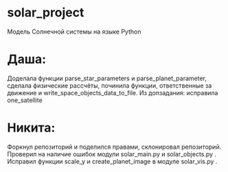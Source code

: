 # solar_project
Модель Солнечной системы на языке Python
# Даша:
Доделала функции parse_star_parameters и parse_planet_parameter, сделала физические рассчёты, починила функции, ответственные за движение и write_space_objects_data_to_file.
Из допзадания: исправила one_satellite
# Никита:
Форкнул репозиторий и поделился правами, склонировал репозиторий. Проверил на наличие ошибок модули solar_main.py и solar_objects.py . Исправил функции scale_y и create_planet_image в модуле solar_vis.py . 
